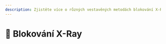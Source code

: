 ```yaml
---
description: Zjistěte více o různých vestavěných metodách blokování X-Ray.
---
```


# 🩻 Blokování X-Ray
